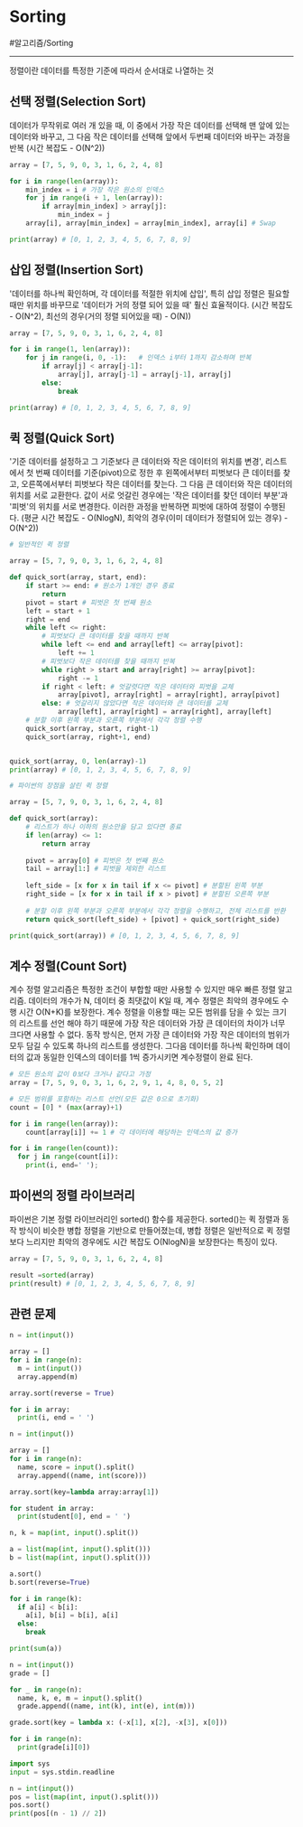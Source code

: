 # Sorting
#알고리즘/Sorting

---
정렬이란 데이터를 특정한 기준에 따라서 순서대로 나열하는 것

## 선택 정렬(Selection Sort)
데이터가 무작위로 여러 개 있을 때, 이 중에서 가장 작은 데이터를 선택해 맨 앞에 있는 데이터와 바꾸고, 그 다음 작은 데이터를 선택해 앞에서 두번째 데이터와 바꾸는 과정을 반복 (시간 복잡도 - O(N^2))

```python
array = [7, 5, 9, 0, 3, 1, 6, 2, 4, 8]

for i in range(len(array)):
    min_index = i # 가장 작은 원소의 인덱스
    for j in range(i + 1, len(array)):
        if array[min_index] > array[j]:
            min_index = j
    array[i], array[min_index] = array[min_index], array[i] # Swap

print(array) # [0, 1, 2, 3, 4, 5, 6, 7, 8, 9]
```

## 삽입 정렬(Insertion Sort)
'데이터를 하나씩 확인하며, 각 데이터를 적절한 위치에 삽입', 특히 삽입 정렬은 필요할 때만 위치를 바꾸므로 '데이터가 거의 정렬 되어 있을 때' 훨신 효율적이다. (시간 복잡도 - O(N^2), 최선의 경우(거의 정렬 되어있을 때) - O(N))

```python
array = [7, 5, 9, 0, 3, 1, 6, 2, 4, 8]

for i in range(1, len(array)):
    for j in range(i, 0, -1):   # 인덱스 i부터 1까지 감소하며 반복
        if array[j] < array[j-1]:
            array[j], array[j-1] = array[j-1], array[j]
        else:
            break

print(array) # [0, 1, 2, 3, 4, 5, 6, 7, 8, 9]
```

## 퀵 정렬(Quick Sort)
'기준 데이터를 설정하고 그 기준보다 큰 데이터와 작은 데이터의 위치를 변경', 리스트에서 첫 번째 데이터를 기준(pivot)으로 정한 후 왼쪽에서부터 피벗보다 큰 데이터를 찾고, 오른쪽에서부터 피벗보다 작은 데이터를 찾는다. 그 다음 큰 데이터와 작은 데이터의 위치를 서로 교환한다. 값이 서로 엇갈린 경우에는 '작은 데이터를 찾던 데이터 부분'과 '피벗'의 위치를 서로 변경한다. 이러한 과정을 반복하면 피벗에 대하여 정렬이 수행된다. (평균 시간 복잡도 - O(NlogN), 최악의 경우(이미 데이터가 정렬되어 있는 경우) - O(N^2))

```python
# 일반적인 퀵 정렬

array = [5, 7, 9, 0, 3, 1, 6, 2, 4, 8]

def quick_sort(array, start, end):
    if start >= end: # 원소가 1개인 경우 종료
        return
    pivot = start # 피벗은 첫 번째 원소
    left = start + 1
    right = end
    while left <= right:
        # 피벗보다 큰 데이터를 찾을 때까지 반복
        while left <= end and array[left] <= array[pivot]:
            left += 1
        # 피벗보다 작은 데이터를 찾을 때까지 반복
        while right > start and array[right] >= array[pivot]:
            right -= 1
        if right < left: # 엇갈렷다면 작은 데이터와 피벗을 교체
            array[pivot], array[right] = array[right], array[pivot]
        else: # 엇갈리지 않았다면 작은 데이터와 큰 데이터를 교체
            array[left], array[right] = array[right], array[left]
    # 분할 이후 왼쪽 부분과 오른쪽 부분에서 각각 정렬 수행
    quick_sort(array, start, right-1)
    quick_sort(array, right+1, end)


quick_sort(array, 0, len(array)-1)
print(array) # [0, 1, 2, 3, 4, 5, 6, 7, 8, 9]
```

```python
# 파이썬의 장점을 살린 퀵 정렬

array = [5, 7, 9, 0, 3, 1, 6, 2, 4, 8]

def quick_sort(array):
    # 리스트가 하나 이하의 원소만을 담고 있다면 종료
    if len(array) <= 1:
        return array
    
    pivot = array[0] # 피벗은 첫 번째 원소
    tail = array[1:] # 피벗을 제외한 리스트
    
    left_side = [x for x in tail if x <= pivot] # 분할된 왼쪽 부분
    right_side = [x for x in tail if x > pivot] # 분할된 오른쪽 부분
    
    # 분할 이후 왼쪽 부분과 오른쪽 부분에서 각각 정렬을 수행하고, 전체 리스트를 반환
    return quick_sort(left_side) + [pivot] + quick_sort(right_side)

print(quick_sort(array)) # [0, 1, 2, 3, 4, 5, 6, 7, 8, 9]
```

## 계수 정렬(Count Sort)
계수 정렬 알고리즘은 특정한 조건이 부합할 때만 사용할 수 있지만 매우 빠른 정렬 알고리즘. 데이터의 개수가 N, 데이터 중 최댓값이 K일 때, 계수 정렬은 최악의 경우에도 수행 시간 O(N+K)를 보장한다. 계수 정렬을 이용할 때는 모든 범위를 담을 수 있는 크기의 리스트를 선언 해야 하기 때문에 가장 작은 데이터와 가장 큰 데이터의 차이가 너무 크다면 사용할 수 없다. 동작 방식은, 먼저 가장 큰 데이터와 가장 작은 데이터의 범위가 모두 담길 수 있도록 하나의 리스트를 생성한다. 그다음 데이터를 하나씩 확인하며 데이터의 값과 동일한 인덱스의 데이터를 1씩 증가시키면 계수정렬이 완료 된다.

```python
# 모든 원소의 값이 0보다 크거나 같다고 가정
array = [7, 5, 9, 0, 3, 1, 6, 2, 9, 1, 4, 8, 0, 5, 2]

# 모든 범위를 포함하는 리스트 선언(모든 값은 0으로 초기화)
count = [0] * (max(array)+1)

for i in range(len(array)):
    count[array[i]] += 1 # 각 데이터에 해당하는 인덱스의 값 증가

for i in range(len(count)):
  for j in range(count[i]):
    print(i, end=' ');
```

## 파이썬의 정렬 라이브러리
파이썬은 기본 정렬 라이브러리인 sorted() 함수를 제공한다. sorted()는 퀵 정렬과 동작 방식이 비슷한 병합 정렬을 기반으로 만들어졌는데, 병합 정렬은 일반적으로 퀵 정렬보다 느리지만 최악의 경우에도 시간 복잡도 O(NlogN)을 보장한다는 특징이 있다.

```python
array = [7, 5, 9, 0, 3, 1, 6, 2, 4, 8]

result =sorted(array)
print(result) # [0, 1, 2, 3, 4, 5, 6, 7, 8, 9]
```

## 관련 문제

```python
n = int(input())

array = []
for i in range(n):
  m = int(input())
  array.append(m)

array.sort(reverse = True)

for i in array:
  print(i, end = ' ')
```

```python
n = int(input())

array = []
for i in range(n):
  name, score = input().split()
  array.append((name, int(score)))

array.sort(key=lambda array:array[1])

for student in array:
  print(student[0], end = ' ')
```

```python
n, k = map(int, input().split())

a = list(map(int, input().split()))
b = list(map(int, input().split()))

a.sort()
b.sort(reverse=True)

for i in range(k):
  if a[i] < b[i]:
    a[i], b[i] = b[i], a[i]
  else:
    break

print(sum(a))
```

```python
n = int(input())
grade = []

for _ in range(n):
  name, k, e, m = input().split()
  grade.append((name, int(k), int(e), int(m)))

grade.sort(key = lambda x: (-x[1], x[2], -x[3], x[0]))

for i in range(n):
  print(grade[i][0])
```

```python
import sys
input = sys.stdin.readline

n = int(input())
pos = list(map(int, input().split()))
pos.sort()
print(pos[(n - 1) // 2])
```